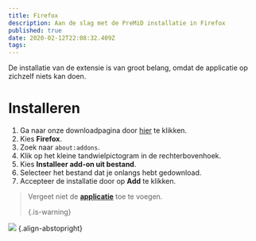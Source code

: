 ```yaml
---
title: Firefox
description: Aan de slag met de PreMiD installatie in Firefox
published: true
date: 2020-02-12T22:08:32.409Z
tags:
---
```


De installatie van de extensie is van groot belang, omdat de applicatie op zichzelf niets kan doen.

# Installeren
1. Ga naar onze downloadpagina door [hier](https://premid.app/downloads) te klikken.
2. Kies **Firefox**.
3. Zoek naar `about:addons`.
4. Klik op het kleine tandwielpictogram in de rechterbovenhoek.
5. Kies **Installeer add-on uit bestand**.
6. Selecteer het bestand dat je onlangs hebt gedownload.
7. Accepteer de installatie door op **Add** te klikken.

> Vergeet niet de [**applicatie**](/install) toe te voegen. 
> 
> {.is-warning}

![](https://img.icons8.com/color/2x/firefox.png) {.align-abstopright}